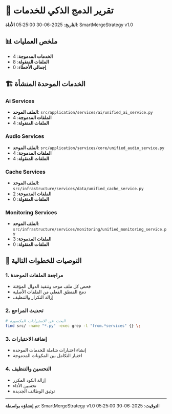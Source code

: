 
# 🔄 تقرير الدمج الذكي للخدمات
**التاريخ**: 2025-06-30 05:25:00
**الأداة**: SmartMergeStrategy v1.0

## 📊 ملخص العمليات
- **الخدمات المدموجة**: 4
- **الملفات المنقولة**: 8
- **إجمالي الأخطاء**: 0

## 🏗️ الخدمات الموحدة المنشأة


### Ai Services
- **الملف الموحد**: `src/application/services/ai/unified_ai_service.py`
- **الملفات المدموجة**: 4
- **الملفات المنقولة**: 4

### Audio Services
- **الملف الموحد**: `src/application/services/core/unified_audio_service.py`
- **الملفات المدموجة**: 4
- **الملفات المنقولة**: 4

### Cache Services
- **الملف الموحد**: `src/infrastructure/services/data/unified_cache_service.py`
- **الملفات المدموجة**: 2
- **الملفات المنقولة**: 0

### Monitoring Services
- **الملف الموحد**: `src/infrastructure/services/monitoring/unified_monitoring_service.py`
- **الملفات المدموجة**: 3
- **الملفات المنقولة**: 0

## 🎯 التوصيات للخطوات التالية

### 1. مراجعة الملفات الموحدة
- فحص كل ملف موحد وتنفيذ الدوال المؤقتة
- دمج المنطق الفعلي من الملفات الأصلية
- إزالة التكرار والتنظيف

### 2. تحديث المراجع
```bash
# البحث عن الاستيرادات المكسورة
find src/ -name "*.py" -exec grep -l "from.*services" {} \;
```

### 3. إضافة الاختبارات
- إنشاء اختبارات شاملة للخدمات الموحدة
- اختبار التكامل بين المكونات المدموجة

### 4. التحسين والتنظيف
- إزالة الكود المكرر
- تحسين الأداء
- توثيق الوظائف الجديدة

---
**تم إنشاؤه بواسطة**: SmartMergeStrategy v1.0
**التوقيت**: 2025-06-30 05:25:00
